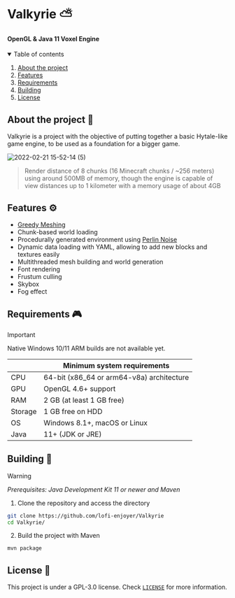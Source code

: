 # Valkyrie ⛅

#### OpenGL &amp; Java 11 Voxel Engine

<details open="open">
  <summary>Table of contents</summary>
  <ol>
    <li><a href="#about-the-project">About the project</a></li>
    <li><a href="#features">Features</a></li>
    <li><a href="#requirements">Requirements</a></li>
    <li><a href="#building">Building</a></li>
    <li><a href="#license">License</a></li>
  </ol>
</details>

<div id="about-the-project"></div>

## About the project 📝

Valkyrie is a project with the objective of putting together a basic Hytale-like game engine, to be used as a foundation for a bigger game.

![2022-02-21 15-52-14 (5)](https://user-images.githubusercontent.com/25750692/155811531-ac8be712-774b-420f-b6e2-2bbdf0e50922.gif)

> Render distance of 8 chunks (16 Minecraft chunks / ~256 meters) using around 500MB of memory, though the engine is capable of view distances up to 1 kilometer with a memory usage of about 4GB

<div id="features"></div>

## Features ⚙

- [Greedy Meshing](https://0fps.net/2012/07/07/meshing-minecraft-part-2/)
- Chunk-based world loading
- Procedurally generated environment using [Perlin Noise](https://en.wikipedia.org/wiki/Perlin_noise)
- Dynamic data loading with YAML, allowing to add new blocks and textures easily
- Multithreaded mesh building and world generation
- Font rendering
- Frustum culling
- Skybox
- Fog effect

<div id="requirements"></div>

## Requirements 🎮

>[!IMPORTANT]
> Native Windows 10/11 ARM builds are not available yet.

|           | Minimum system requirements                   |
|-----------|-----------------------------------------------|
| CPU       | 64-bit (x86_64 or arm64-v8a) architecture     |
| GPU       | OpenGL 4.6+ support                           |
| RAM       | 2 GB (at least 1 GB free)                     |
| Storage   | 1 GB free on HDD                              |
| OS        | Windows 8.1+, macOS or Linux                  |
| Java      | 11+ (JDK or JRE)                              |

<div id="building"></div>

## Building 🚀 

>[!WARNING]
>_Prerequisites: Java Development Kit 11 or newer and Maven_

1. Clone the repository and access the directory
```sh
git clone https://github.com/lofi-enjoyer/Valkyrie
cd Valkyrie/
```

2. Build the project with Maven

```sh
mvn package
```

<div id="license"></div>

## License 📜 

This project is under a GPL-3.0 license. Check [`LICENSE`](https://github.com/lofi-enjoyer/Valkyrie/blob/master/LICENSE) for more information.
